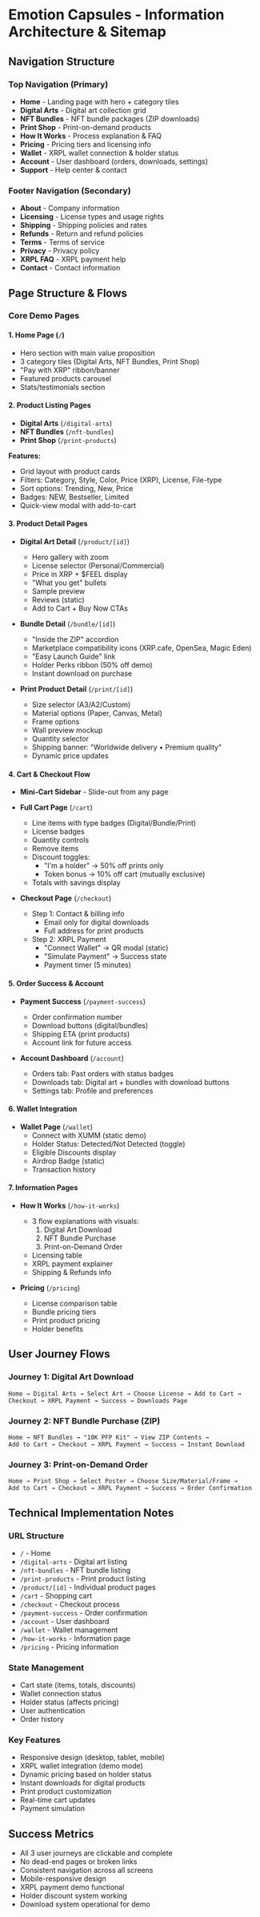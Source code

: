# Emotion Capsules - Information Architecture & Sitemap

## Navigation Structure

### Top Navigation (Primary)
- **Home** - Landing page with hero + category tiles
- **Digital Arts** - Digital art collection grid
- **NFT Bundles** - NFT bundle packages (ZIP downloads)
- **Print Shop** - Print-on-demand products
- **How It Works** - Process explanation & FAQ
- **Pricing** - Pricing tiers and licensing info
- **Wallet** - XRPL wallet connection & holder status
- **Account** - User dashboard (orders, downloads, settings)
- **Support** - Help center & contact

### Footer Navigation (Secondary)
- **About** - Company information
- **Licensing** - License types and usage rights
- **Shipping** - Shipping policies and rates
- **Refunds** - Return and refund policies
- **Terms** - Terms of service
- **Privacy** - Privacy policy
- **XRPL FAQ** - XRPL payment help
- **Contact** - Contact information

## Page Structure & Flows

### Core Demo Pages

#### 1. Home Page (`/`)
- Hero section with main value proposition
- 3 category tiles (Digital Arts, NFT Bundles, Print Shop)
- "Pay with XRP" ribbon/banner
- Featured products carousel
- Stats/testimonials section

#### 2. Product Listing Pages
- **Digital Arts** (`/digital-arts`)
- **NFT Bundles** (`/nft-bundles`) 
- **Print Shop** (`/print-products`)

**Features:**
- Grid layout with product cards
- Filters: Category, Style, Color, Price (XRP), License, File-type
- Sort options: Trending, New, Price
- Badges: NEW, Bestseller, Limited
- Quick-view modal with add-to-cart

#### 3. Product Detail Pages
- **Digital Art Detail** (`/product/[id]`)
  - Hero gallery with zoom
  - License selector (Personal/Commercial)
  - Price in XRP + $FEEL display
  - "What you get" bullets
  - Sample preview
  - Reviews (static)
  - Add to Cart + Buy Now CTAs

- **Bundle Detail** (`/bundle/[id]`)
  - "Inside the ZIP" accordion
  - Marketplace compatibility icons (XRP.cafe, OpenSea, Magic Eden)
  - "Easy Launch Guide" link
  - Holder Perks ribbon (50% off demo)
  - Instant download on purchase

- **Print Product Detail** (`/print/[id]`)
  - Size selector (A3/A2/Custom)
  - Material options (Paper, Canvas, Metal)
  - Frame options
  - Wall preview mockup
  - Quantity selector
  - Shipping banner: "Worldwide delivery • Premium quality"
  - Dynamic price updates

#### 4. Cart & Checkout Flow
- **Mini-Cart Sidebar** - Slide-out from any page
- **Full Cart Page** (`/cart`)
  - Line items with type badges (Digital/Bundle/Print)
  - License badges
  - Quantity controls
  - Remove items
  - Discount toggles:
    - "I'm a holder" → 50% off prints only
    - Token bonus → 10% off cart (mutually exclusive)
  - Totals with savings display

- **Checkout Page** (`/checkout`)
  - Step 1: Contact & billing info
    - Email only for digital downloads
    - Full address for print products
  - Step 2: XRPL Payment
    - "Connect Wallet" → QR modal (static)
    - "Simulate Payment" → Success state
    - Payment timer (5 minutes)

#### 5. Order Success & Account
- **Payment Success** (`/payment-success`)
  - Order confirmation number
  - Download buttons (digital/bundles)
  - Shipping ETA (print products)
  - Account link for future access

- **Account Dashboard** (`/account`)
  - Orders tab: Past orders with status badges
  - Downloads tab: Digital art + bundles with download buttons
  - Settings tab: Profile and preferences

#### 6. Wallet Integration
- **Wallet Page** (`/wallet`)
  - Connect with XUMM (static demo)
  - Holder Status: Detected/Not Detected (toggle)
  - Eligible Discounts display
  - Airdrop Badge (static)
  - Transaction history

#### 7. Information Pages
- **How It Works** (`/how-it-works`)
  - 3 flow explanations with visuals:
    1. Digital Art Download
    2. NFT Bundle Purchase
    3. Print-on-Demand Order
  - Licensing table
  - XRPL payment explainer
  - Shipping & Refunds info

- **Pricing** (`/pricing`)
  - License comparison table
  - Bundle pricing tiers
  - Print product pricing
  - Holder benefits

## User Journey Flows

### Journey 1: Digital Art Download
```
Home → Digital Arts → Select Art → Choose License → Add to Cart → 
Checkout → XRPL Payment → Success → Downloads Page
```

### Journey 2: NFT Bundle Purchase (ZIP)
```
Home → NFT Bundles → "10K PFP Kit" → View ZIP Contents → 
Add to Cart → Checkout → XRPL Payment → Success → Instant Download
```

### Journey 3: Print-on-Demand Order
```
Home → Print Shop → Select Poster → Choose Size/Material/Frame → 
Add to Cart → Checkout → XRPL Payment → Success → Order Confirmation
```

## Technical Implementation Notes

### URL Structure
- `/` - Home
- `/digital-arts` - Digital art listing
- `/nft-bundles` - NFT bundle listing  
- `/print-products` - Print product listing
- `/product/[id]` - Individual product pages
- `/cart` - Shopping cart
- `/checkout` - Checkout process
- `/payment-success` - Order confirmation
- `/account` - User dashboard
- `/wallet` - Wallet management
- `/how-it-works` - Information page
- `/pricing` - Pricing information

### State Management
- Cart state (items, totals, discounts)
- Wallet connection status
- Holder status (affects pricing)
- User authentication
- Order history

### Key Features
- Responsive design (desktop, tablet, mobile)
- XRPL wallet integration (demo mode)
- Dynamic pricing based on holder status
- Instant downloads for digital products
- Print product customization
- Real-time cart updates
- Payment simulation

## Success Metrics
- All 3 user journeys are clickable and complete
- No dead-end pages or broken links
- Consistent navigation across all screens
- Mobile-responsive design
- XRPL payment demo functional
- Holder discount system working
- Download system operational for demo